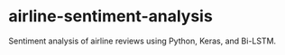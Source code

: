 # airline-sentiment-analysis
Sentiment analysis of airline reviews using Python, Keras, and Bi-LSTM.
